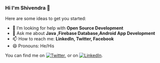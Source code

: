 ### Hi I'm Shivendra 👋

<!--
**Shivendra-99/Shivendra-99** is a ✨ _special_ ✨ repository because its `README.md` (this file) appears on your GitHub profile.-->

Here are some ideas to get you started:

- 🤔 I’m looking for help with <b> Open Source Development </b>
- 💬 Ask me about <b> Java ,Firebase Database,Android App Development</b>
- 📫 How to reach me: <b> LinkedIn, Twitter, Facebook </b>
- 😄 Pronouns: He/His

<!-- Actual text -->

You can find me on [![Twitter][1.2]][1], or on [![LinkedIn][2.2]][2].

<!-- Icons -->

[1.2]: http://i.imgur.com/wWzX9uB.png (Shivendra)
[2.2]: https://raw.githubusercontent.com/MartinHeinz/MartinHeinz/master/linkedin-3-16.png (Shivendra)

<!-- Links to your social media accounts -->

[1]: https://twitter.com/Shivendra9598/
[2]: https://www.linkedin.com/in/shivendra-kumar-sonkar-4349ab17b
